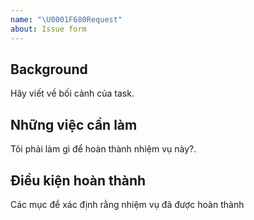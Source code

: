 ```yaml
---
name: "\U0001F680Request"
about: Issue form
---
```


## Background

Hãy viết về bối cảnh của task.

## Những việc cần làm

Tôi phải làm gì để hoàn thành nhiệm vụ này?.

## Điều kiện hoàn thành

Các mục để xác định rằng nhiệm vụ đã được hoàn thành
